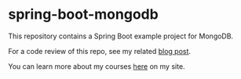 # spring-boot-mongodb
This repository contains a Spring Boot example project for MongoDB.

For a code review of this repo, see my related [blog post](https://springframework.opt/3402-2/).

You can learn more about my courses [here](http://courses.springframework.opt/courses/) on my site.
